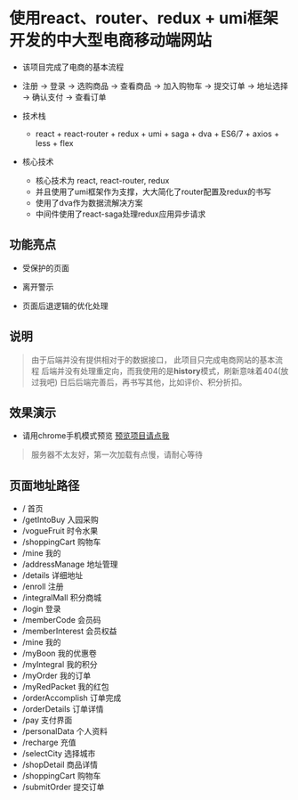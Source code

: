 # 使用react、router、redux + umi框架 开发的中大型电商移动端网站

- 该项目完成了电商的基本流程

- 注册 -> 登录 -> 选购商品 -> 查看商品 -> 加入购物车 -> 提交订单 -> 地址选择 -> 确认支付 -> 查看订单

- 技术栈
    - react + react-router + redux + umi + saga + dva + ES6/7 + axios + less + flex
- 核心技术
    - 核心技术为 react, react-router, redux
    - 并且使用了umi框架作为支撑，大大简化了router配置及redux的书写
    - 使用了dva作为数据流解决方案
    - 中间件使用了react-saga处理redux应用异步请求
## 功能亮点

- 受保护的页面

- 离开警示

- 页面后退逻辑的优化处理

## 说明

> 由于后端并没有提供相对于的数据接口，
> 此项目只完成电商网站的基本流程
> 后端并没有处理重定向，而我使用的是**history**模式，刷新意味着404(放过我吧)
> 日后后端完善后，再书写其他，比如评价、积分折扣。

## 效果演示
- 请用chrome手机模式预览 [预览项目请点我](http://zaima.cool)
> 服务器不太友好，第一次加载有点慢，请耐心等待

## 页面地址路径
- /                 首页
- /getIntoBuy       入园采购
- /vogueFruit       时令水果
- /shoppingCart     购物车
- /mine             我的
- /addressManage    地址管理
- /details          详细地址
- /enroll           注册
- /integralMall      积分商城
- /login            登录
- /memberCode       会员码
- /memberInterest   会员权益
- /mine             我的
- /myBoon           我的优惠卷
- /myIntegral       我的积分
- /myOrder          我的订单
- /myRedPacket      我的红包
- /orderAccomplish  订单完成
- /orderDetails     订单详情
- /pay              支付界面
- /personalData     个人资料
- /recharge         充值
- /selectCity       选择城市
- /shopDetail       商品详情
- /shoppingCart     购物车
- /submitOrder      提交订单





